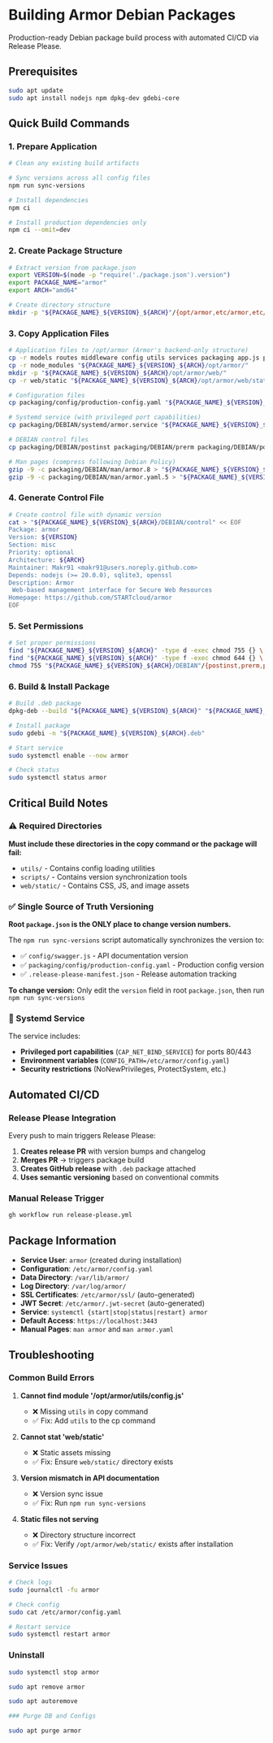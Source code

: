 # Building Armor Debian Packages

Production-ready Debian package build process with automated CI/CD via Release Please.

## Prerequisites

```bash
sudo apt update
sudo apt install nodejs npm dpkg-dev gdebi-core
```

## Quick Build Commands

### 1. Prepare Application
```bash
# Clean any existing build artifacts

# Sync versions across all config files
npm run sync-versions

# Install dependencies
npm ci

# Install production dependencies only
npm ci --omit=dev
```

### 2. Create Package Structure
```bash
# Extract version from package.json
export VERSION=$(node -p "require('./package.json').version")
export PACKAGE_NAME="armor"
export ARCH="amd64"

# Create directory structure
mkdir -p "${PACKAGE_NAME}_${VERSION}_${ARCH}"/{opt/armor,etc/armor,etc/systemd/system,var/lib/armor,var/log/armor,usr/share/man/man8,usr/share/man/man5,DEBIAN}
```

### 3. Copy Application Files
```bash
# Application files to /opt/armor (Armor's backend-only structure)
cp -r models routes middleware config utils services packaging app.js package.json "${PACKAGE_NAME}_${VERSION}_${ARCH}/opt/armor/"
cp -r node_modules "${PACKAGE_NAME}_${VERSION}_${ARCH}/opt/armor/"
mkdir -p "${PACKAGE_NAME}_${VERSION}_${ARCH}/opt/armor/web/"
cp -r web/static "${PACKAGE_NAME}_${VERSION}_${ARCH}/opt/armor/web/static"

# Configuration files
cp packaging/config/production-config.yaml "${PACKAGE_NAME}_${VERSION}_${ARCH}/etc/armor/config.yaml"

# Systemd service (with privileged port capabilities)
cp packaging/DEBIAN/systemd/armor.service "${PACKAGE_NAME}_${VERSION}_${ARCH}/etc/systemd/system/"

# DEBIAN control files
cp packaging/DEBIAN/postinst packaging/DEBIAN/prerm packaging/DEBIAN/postrm "${PACKAGE_NAME}_${VERSION}_${ARCH}/DEBIAN/"

# Man pages (compress following Debian Policy)
gzip -9 -c packaging/DEBIAN/man/armor.8 > "${PACKAGE_NAME}_${VERSION}_${ARCH}/usr/share/man/man8/armor.8.gz"
gzip -9 -c packaging/DEBIAN/man/armor.yaml.5 > "${PACKAGE_NAME}_${VERSION}_${ARCH}/usr/share/man/man5/armor.yaml.5.gz"
```

### 4. Generate Control File
```bash
# Create control file with dynamic version
cat > "${PACKAGE_NAME}_${VERSION}_${ARCH}/DEBIAN/control" << EOF
Package: armor
Version: ${VERSION}
Section: misc
Priority: optional
Architecture: ${ARCH}
Maintainer: Makr91 <makr91@users.noreply.github.com>
Depends: nodejs (>= 20.0.0), sqlite3, openssl
Description: Armor
 Web-based management interface for Secure Web Resources
Homepage: https://github.com/STARTcloud/armor
EOF
```

### 5. Set Permissions
```bash
# Set proper permissions
find "${PACKAGE_NAME}_${VERSION}_${ARCH}" -type d -exec chmod 755 {} \;
find "${PACKAGE_NAME}_${VERSION}_${ARCH}" -type f -exec chmod 644 {} \;
chmod 755 "${PACKAGE_NAME}_${VERSION}_${ARCH}/DEBIAN"/{postinst,prerm,postrm}
```

### 6. Build & Install Package
```bash
# Build .deb package
dpkg-deb --build "${PACKAGE_NAME}_${VERSION}_${ARCH}" "${PACKAGE_NAME}_${VERSION}_${ARCH}.deb"

# Install package
sudo gdebi -n "${PACKAGE_NAME}_${VERSION}_${ARCH}.deb"

# Start service
sudo systemctl enable --now armor

# Check status
sudo systemctl status armor
```

## Critical Build Notes

### ⚠️ Required Directories
**Must include these directories in the copy command or the package will fail:**
- `utils/` - Contains config loading utilities
- `scripts/` - Contains version synchronization tools
- `web/static/` - Contains CSS, JS, and image assets

### ✅ Single Source of Truth Versioning
**Root `package.json` is the ONLY place to change version numbers.**

The `npm run sync-versions` script automatically synchronizes the version to:
- ✅ `config/swagger.js` - API documentation version  
- ✅ `packaging/config/production-config.yaml` - Production config version
- ✅ `.release-please-manifest.json` - Release automation tracking

**To change version:** Only edit the `version` field in root `package.json`, then run `npm run sync-versions`

### 🔧 Systemd Service
The service includes:
- **Privileged port capabilities** (`CAP_NET_BIND_SERVICE`) for ports 80/443
- **Environment variables** (`CONFIG_PATH=/etc/armor/config.yaml`)
- **Security restrictions** (NoNewPrivileges, ProtectSystem, etc.)

## Automated CI/CD

### Release Please Integration
Every push to main triggers Release Please:
1. **Creates release PR** with version bumps and changelog
2. **Merges PR** → triggers package build
3. **Creates GitHub release** with `.deb` package attached
4. **Uses semantic versioning** based on conventional commits

### Manual Release Trigger
```bash
gh workflow run release-please.yml
```

## Package Information

- **Service User**: `armor` (created during installation)
- **Configuration**: `/etc/armor/config.yaml`
- **Data Directory**: `/var/lib/armor/`
- **Log Directory**: `/var/log/armor/`
- **SSL Certificates**: `/etc/armor/ssl/` (auto-generated)
- **JWT Secret**: `/etc/armor/.jwt-secret` (auto-generated)
- **Service**: `systemctl {start|stop|status|restart} armor`
- **Default Access**: `https://localhost:3443`
- **Manual Pages**: `man armor` and `man armor.yaml`

## Troubleshooting

### Common Build Errors
1. **Cannot find module '/opt/armor/utils/config.js'**
   - ❌ Missing `utils` in copy command
   - ✅ Fix: Add `utils` to the cp command

2. **Cannot stat 'web/static'**
   - ❌ Static assets missing
   - ✅ Fix: Ensure `web/static/` directory exists

3. **Version mismatch in API documentation**
   - ❌ Version sync issue
   - ✅ Fix: Run `npm run sync-versions`

4. **Static files not serving**
   - ❌ Directory structure incorrect
   - ✅ Fix: Verify `/opt/armor/web/static/` exists after installation

### Service Issues
```bash
# Check logs
sudo journalctl -fu armor

# Check config
sudo cat /etc/armor/config.yaml

# Restart service
sudo systemctl restart armor
```

### Uninstall
```bash
sudo systemctl stop armor

sudo apt remove armor

sudo apt autoremove

### Purge DB and Configs

sudo apt purge armor
